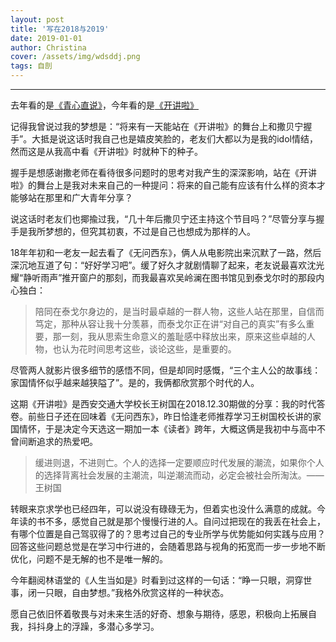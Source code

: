 ```yaml
---
layout: post
title: '写在2018与2019'
date: 2019-01-01
author: Christina
cover: /assets/img/wdsddj.png
tags: 自剖
---
```


------

去年看的是[《青心直说》](https://hyahui.com/Written-in-2018/)，今年看的是[《开讲啦》](https://www.youtube.com/watch?v=h2ixubtOcCI)

 记得我曾说过我的梦想是：“将来有一天能站在《开讲啦》的舞台上和撒贝宁握手”。大抵是说这话时我自己也是嬉皮笑脸的，老友们大都以为是我的idol情结，然而这是从我高中看《开讲啦》时就种下的种子。

 握手是想感谢撒老师在看待很多问题时的思考对我产生的深深影响，站在《开讲啦》的舞台上是我对未来自己的一种提问：将来的自己能有应该有什么样的资本才能够站在那里和广大青年分享？

 说这话时老友们也揶揄过我，“几十年后撒贝宁还主持这个节目吗？”尽管分享与握手是我所梦想的，但究其初衷，不过是自己也想成为那样的人。

 18年年初和一老友一起去看了《无问西东》，俩人从电影院出来沉默了一路，然后深沉地互道了句：“好好学习吧”。缓了好久才就剧情聊了起来，老友说最喜欢沈光耀“静听雨声”推开窗户的那刻，而我最喜欢吴岭澜在图书馆见到泰戈尔时的那段内心独白：

>  陪同在泰戈尔身边的，是当时最卓越的一群人物，这些人站在那里，自信而笃定，那种从容让我十分羡慕，而泰戈尔正在讲“对自己的真实”有多么重要，那一刻，我从思索生命意义的羞耻感中释放出来，原来这些卓越的人物，也认为花时间思考这些，谈论这些，是重要的。

 尽管两人就影片很多细节的感悟不同，但是却同时感慨，“三个主人公的故事线：家国情怀似乎越来越狭隘了”。是的，我俩都欣赏那个时代的人。

 这期《开讲啦》是西安交通大学校长王树国在2018.12.30期做的分享：我的时代答卷。前些日子还在回味着《无问西东》，昨日恰逢老师推荐学习王树国校长讲的家国情怀，于是决定今天选这一期加一本《读者》跨年，大概这俩是我初中与高中不曾间断追求的热爱吧。

>  缓进则退，不进则亡。个人的选择一定要顺应时代发展的潮流，如果你个人的选择背离社会发展的主潮流，叫逆潮流而动，必定会被社会所淘汰。——王树国

 转眼来京求学也已经四年，可以说没有碌碌无为，但着实也没什么满意的成就。今年读的书不多，感觉自己就是那个慢慢行进的人。自问过把现在的我丢在社会上，有哪个位置是自己驾驭得了的？思考过自己的专业所学与优势能如何实践与应用？回答这些问题总觉是在学习中行进的，会随着思路与视角的拓宽而一步一步地不断优化，问题不是无解的也不是唯一解的。

 今年翻阅林语堂的《人生当如是》时看到过这样的一句话：“睁一只眼，洞穿世事，闭一只眼，自由梦想。”我格外欣赏这样的一种状态。

 愿自己依旧怀着敬畏与对未来生活的好奇、想象与期待，感恩，积极向上拓展自我，抖抖身上的浮躁，多潜心多学习。
